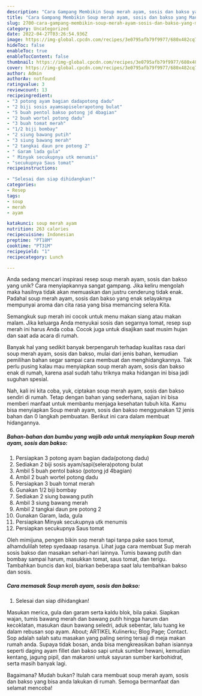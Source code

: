 ```yaml
---
description: "Cara Gampang Membikin Soup merah ayam, sosis dan bakso yang Mantap"
title: "Cara Gampang Membikin Soup merah ayam, sosis dan bakso yang Mantap"
slug: 2700-cara-gampang-membikin-soup-merah-ayam-sosis-dan-bakso-yang-mantap
category: Uncategorized
date: 2022-04-27T03:26:54.936Z
image: https://img-global.cpcdn.com/recipes/3e0795afb79f9977/680x482cq70/soup-merah-ayam-sosis-dan-bakso-foto-resep-utama.jpg
hideToc: false
enableToc: true
enableTocContent: false
thumbnail: https://img-global.cpcdn.com/recipes/3e0795afb79f9977/680x482cq70/soup-merah-ayam-sosis-dan-bakso-foto-resep-utama.jpg
cover: https://img-global.cpcdn.com/recipes/3e0795afb79f9977/680x482cq70/soup-merah-ayam-sosis-dan-bakso-foto-resep-utama.jpg
author: Admin
authorAv: notfound
ratingvalue: 3
reviewcount: 13
recipeingredient:
- "3 potong ayam bagian dadapotong dadu"
- "2 biji sosis ayamsapiselerapotong bulat"
- "5 buah pentol bakso potong jd 4bagian"
- "2 buah wortel potong dadu"
- "3 buah tomat merah"
- "1/2 biji bombay"
- "2 siung bawang putih"
- "3 siung bawang merah"
- "2 tangkai daun pre potong 2"
- " Garam lada gula"
- " Minyak secukupnya utk menumis"
- "secukupnya Saus tomat"
recipeinstructions:

- "Selesai dan siap dihidangkan!"
categories:
- Resep
tags:
- soup
- merah
- ayam

katakunci: soup merah ayam 
nutrition: 263 calories
recipecuisine: Indonesian
preptime: "PT18M"
cooktime: "PT31M"
recipeyield: "1"
recipecategory: Lunch

---
```





Anda sedang mencari inspirasi resep soup merah ayam, sosis dan bakso yang unik? Cara menyiapkannya sangat gampang. Jika keliru mengolah maka hasilnya tidak akan memuaskan dan justru cenderung tidak enak. Padahal soup merah ayam, sosis dan bakso yang enak selayaknya mempunyai aroma dan cita rasa yang bisa memancing selera Kita.





Semangkuk sup merah ini cocok untuk menu makan siang atau makan malam. Jika keluarga Anda menyukai sosis dan segarnya tomat, resep sup merah ini harus Anda coba. Cocok juga untuk disajikan saat musim hujan dan saat ada acara di rumah.

Banyak hal yang sedikit banyak berpengaruh terhadap kualitas rasa dari soup merah ayam, sosis dan bakso, mulai dari jenis bahan, kemudian pemilihan bahan segar sampai cara membuat dan menghidangkannya. Tak perlu pusing kalau mau menyiapkan soup merah ayam, sosis dan bakso enak di rumah, karena asal sudah tahu triknya maka hidangan ini bisa jadi suguhan spesial.






Nah, kali ini kita coba, yuk, ciptakan soup merah ayam, sosis dan bakso sendiri di rumah. Tetap dengan bahan yang sederhana, sajian ini bisa memberi manfaat untuk membantu menjaga kesehatan tubuh kita. Kamu bisa menyiapkan Soup merah ayam, sosis dan bakso menggunakan 12 jenis bahan dan 0 langkah pembuatan. Berikut ini cara dalam membuat hidangannya.

<!--inarticleads1-->

##### Bahan-bahan dan bumbu yang wajib ada untuk menyiapkan Soup merah ayam, sosis dan bakso:

1. Persiapkan 3 potong ayam bagian dada(potong dadu)
1. Sediakan 2 biji sosis ayam/sapi(selera)potong bulat
1. Ambil 5 buah pentol bakso (potong jd 4bagian)
1. Ambil 2 buah wortel potong dadu
1. Persiapkan 3 buah tomat merah
1. Gunakan 1/2 biji bombay
1. Sediakan 2 siung bawang putih
1. Ambil 3 siung bawang merah
1. Ambil 2 tangkai daun pre potong 2
1. Gunakan  Garam, lada, gula
1. Persiapkan  Minyak secukupnya utk menumis
1. Persiapkan secukupnya Saus tomat


Oleh mimijuna, pengen bikin sop merah tapi tanpa pake saos tomat, alhamdulilah tetep syedaaap rasanya. Lihat juga cara membuat Sup merah sosis bakso dan masakan sehari-hari lainnya. Tumis bawang putih dan bombay sampai harum, masukkan tomat, saus tomat, dan terigu. Tambahkan buncis dan kol, biarkan beberapa saat lalu tembahkan bakso dan sosis. 

<!--inarticleads2-->

##### Cara memasak Soup merah ayam, sosis dan bakso:


1. Selesai dan siap dihidangkan!

Masukan merica, gula dan garam serta kaldu blok, bila pakai. Siapkan wajan, tumis bawang merah dan bawang putih hingga harum dan kecoklatan, masukan daun bawang seledri, aduk sebentar, lalu tuang ke dalam rebusan sop ayam. About; ARTIKEL Kulinerku; Blog Page; Contact. Sop adalah salah satu masakan yang paling sering tersaji di meja makan rumah anda. Supaya tidak bosan, anda bisa mengkreasikan bahan isiannya seperti daging ayam fillet dan bakso sapi untuk sumber hewani, kemudian kentang, jagung pipil, dan makaroni untuk sayuran sumber karbohidrat, serta masih banyak lagi. 

Bagaimana? Mudah bukan? Itulah cara membuat soup merah ayam, sosis dan bakso yang bisa anda lakukan di rumah. Semoga bermanfaat dan selamat mencoba!
